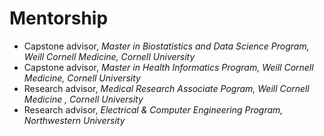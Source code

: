 ﻿# Mentorship
- Capstone advisor, *Master in Biostatistics and Data Science Program, Weill Cornell Medicine, Cornell University*
- Capstone advisor, *Master in Health Informatics Program, Weill Cornell Medicine, Cornell University*
- Research advisor, *Medical Research Associate Pogram, Weill Cornell Medicine , Cornell University*
- Research advisor, *Electrical & Computer Engineering Program, Northwestern University*